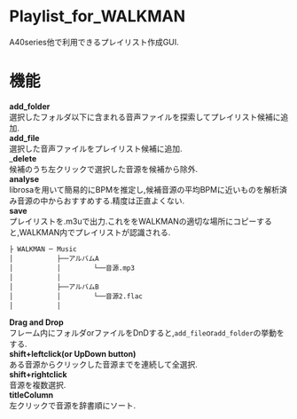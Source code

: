 # Playlist_for_WALKMAN 
A40series他で利用できるプレイリスト作成GUI. 
# 機能 
__add_folder__  
選択したフォルダ以下に含まれる音声ファイルを探索してプレイリスト候補に追加.  
__add_file__  
選択した音声ファイルをプレイリスト候補に追加.  
___delete__  
候補のうち左クリックで選択した音源を候補から除外.  
__analyse__  
librosaを用いて簡易的にBPMを推定し,候補音源の平均BPMに近いものを解析済み音源の中からおすすめする.精度は正直よくない.  
__save__  
プレイリストを.m3uで出力.これををWALKMANの適切な場所にコピーすると,WALKMAN内でプレイリストが認識される.  
```
├ WALKMAN ─ Music  
│　　　　　　 ├──アルバムA  
│　　　　　　 │　　　　　└──音源.mp3  
│　　　　　 　│  
│　　　　　 　├──アルバムB  
│　　　　　 　│　　　　　└──音源2.flac  
│　　　　　 　│　  
```
__Drag and Drop__  
フレーム内にフォルダorファイルをDnDすると,`add_file`or`add_folder`の挙動をする.  
__shift+leftclick(or UpDown button)__  
ある音源からクリックした音源までを連続して全選択.  
__shift+rightclick__  
音源を複数選択.  
__titleColumn__  
左クリックで音源を辞書順にソート.  

